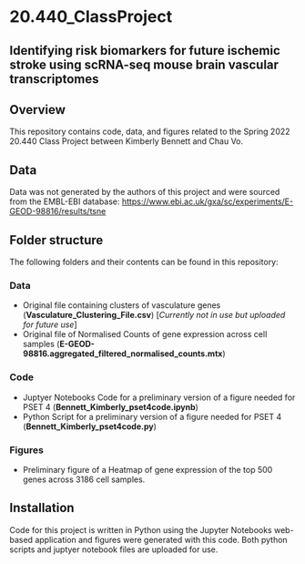 # 20.440_ClassProject
## Identifying risk biomarkers for future ischemic stroke using scRNA-seq mouse brain vascular transcriptomes

## Overview
This repository contains code, data, and figures related to the Spring 2022 20.440 Class Project between Kimberly Bennett and Chau Vo.

## Data
Data was not generated by the authors of this project and were sourced from the EMBL-EBI database: https://www.ebi.ac.uk/gxa/sc/experiments/E-GEOD-98816/results/tsne

## Folder structure
The following folders and their contents can be found in this repository:
### Data
-   Original file containing clusters of vasculature genes (**Vasculature_Clustering_File.csv**) [*Currently not in use but uploaded for future use*]
-   Original file of Normalised Counts of gene expression across cell samples (**E-GEOD-98816.aggregated_filtered_normalised_counts.mtx**)
### Code
-   Juptyer Notebooks Code for a preliminary version of a figure needed for PSET 4 (**Bennett_Kimberly_pset4code.ipynb**)
-   Python Script for a preliminary version of a figure needed for PSET 4 (**Bennett_Kimberly_pset4code.py**)
### Figures
-   Preliminary figure of a Heatmap of gene expression of the top 500 genes across 3186 cell samples.

## Installation
Code for this project is written in Python using the Jupyter Notebooks web-based application and figures were generated with this code. Both python scripts and juptyer notebook files are uploaded for use.
